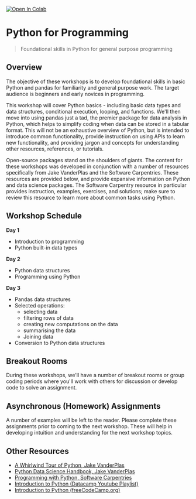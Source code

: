 [![Open In Colab](https://colab.research.google.com/assets/colab-badge.svg)](https://colab.research.google.com/github/vanderbilt-data-science/python-for-programming)
# Python for Programming
> Foundational skills in Python for general purpose programming

## Overview
The objective of these workshops is to develop foundational skills in basic Python and pandas for familiarity and general purpose work.  The target audience is beginners and early novices in programming.  

This workshop will cover Python basics - including basic data types and data structures, conditional execution, looping, and functions.  We'll then move into using pandas just a tad, the premier package for data analysis in Python, which helps to simplify coding when data can be stored in a tabular format.  This will not be an exhaustive overview of Python, but is intended to introduce common functionality, provide instruction on using APIs to learn new functionality, and providing jargon and concepts for understanding other resources, references, or tutorials.

Open-source packages stand on the shoulders of giants.  The content for these workshops was developed in conjunction with a number of resources specifically from Jake VanderPlas and the Software Carpentries.  These resources are provided below, and provide expansive information on Python and data science packages.  The Software Carpentry resource in particular provides instruction, examples, exercises, and solutions; make sure to review this resource to learn more about common tasks using Python.

## Workshop Schedule
**Day 1** 
  * Introduction to programming  
  * Python built-in data types   
  
**Day 2**  
  * Python data structures  
  * Programming using Python  
  
**Day 3**  
  * Pandas data structures  
  * Selected operations:  
    - selecting data  
    - filtering rows of data  
    - creating new computations on the data  
    - summarising the data  
    - Joining data  
  * Conversion to Python data structures  

## Breakout Rooms
During these workshops, we'll have a number of breakout rooms or group coding periods where you'll work with others for discussion or develop code to solve an assignment.

## Asynchronous (Homework) Assignments
A number of examples will be left to the reader.  Please complete these assignments prior to coming to the next workshop.  These will help in developing intuition and understanding for the next workshop topics.

## Other Resources

- [A Whirlwind Tour of Python, Jake VanderPlas](https://github.com/jakevdp/WhirlwindTourOfPython)
- [Python Data Science Handbook, Jake VanderPlas](https://github.com/jakevdp/PythonDataScienceHandbook)
- [Programming with Python, Software Carpentries](https://swcarpentry.github.io/python-novice-inflammation/)  
- [Introduction to Python (Datacamp Youtube Playlist)](https://www.youtube.com/watch?v=-Rf4fZDQ0yw&list=PLjgj6kdf_snaw8QnlhK5f3DzFDFKDU5f4)
- [Introduction to Python (freeCodeCamp.org)](https://www.youtube.com/watch?v=rfscVS0vtbw)
